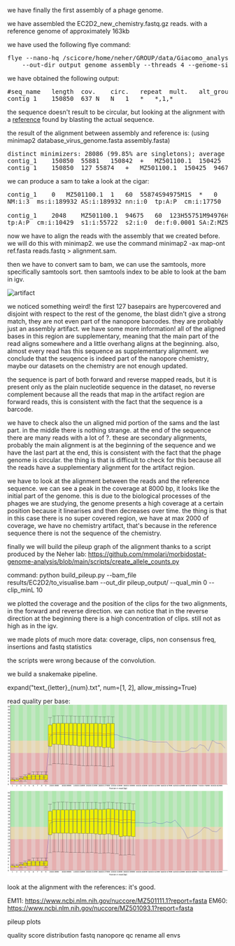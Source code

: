 
we have finally the first assembly of a phage genome.

we have assembled the EC2D2_new_chemistry.fastq.gz reads. with a reference genome of approximately 163kb

we have used the following flye command:
<pre>
flye --nano-hq /scicore/home/neher/GROUP/data/Giacomo_analysis/raw_data/EC2D2_new_chemistry.fastq.gz \
    --out-dir output_genome_assembly --threads 4 --genome-size 0.163m --asm-coverage 40
</pre>

we have obtained the following output:
<pre>
#seq_name	length	cov.	circ.	repeat	mult.	alt_group	graph_path
contig_1	150850	637	N	N	1	*	*,1,*
</pre>

the sequence doesn't result to be circular, but looking at the alignment with a [reference](https://www.ncbi.nlm.nih.gov/nuccore/MZ501100.1?report=fasta) found by blasting the actual sequence.

the result of the alignment between assembly and reference is: (using minimap2 database_virus_genome.fasta assembly.fasta)

<pre>
distinct minimizers: 28086 (99.85% are singletons); average occurrences: 1.002; average spacing: 5.346; total length: 150425
contig_1	150850	55881	150842	+	MZ501100.1	150425	7	94968	94930	94961	60	tp:A:P	cm:i:17750	s1:i:94930	s2:i:0	dv:f:0.0000	rl:i:0
contig_1	150850	127	55874	+	MZ501100.1	150425	94678	150425	55722	55747	60	tp:A:P	cm:i:10429	s1:i:55722	s2:i:0	dv:f:0.0000	rl:i:0
</pre>

we can produce a sam to take a look at the cigar:

<pre>
contig_1	0	MZ501100.1	1	60	55874S94975M1S	*	0	0
NM:i:3	ms:i:189932	AS:i:189932	nn:i:0	tp:A:P	cm:i:17750	s1:i:94930	s2:i:0	de:f:0.0000	SA:Z:MZ501100.1,94675,+,123S55751M94976S,60,3;	rl:i:0

contig_1	2048	MZ501100.1	94675	60	123H55751M94976H	*	0	0
tp:A:P	cm:i:10429	s1:i:55722	s2:i:0	de:f:0.0001	SA:Z:MZ501100.1,1,+,55874S94975M1S,60,3;	rl:i:0
</pre>

now we have to align the reads with the assembly that we created before. we will do this with minimap2. we use the command minimap2 -ax map-ont ref.fasta reads.fastq > alignment.sam.

then we have to convert sam to bam, we can use the samtools, more specifically samtools sort. then samtools index to be able to look at the bam in igv.

![artifact](artifact.png)

we noticed something weird! the first 127 basepairs are hypercovered and disjoint with respect to the rest of the genome, the blast didn't give a strong match, they are not even part of the nanopore barcodes. they are probably just an assembly artifact.
we have some more information! all of the aligned bases in this region are supplementary, meaning that the main part of the read aligns somewhere and a little overhang aligns at the beginning.
also, almost every read has this sequence as supplementary alignment.
we conclude that the seuqence is indeed part of the nanopore chemistry, maybe our datasets on the chemistry are not enough updated.

the sequence is part of both forward and reverse mapped reads, but it is present only as the plain nucleotide sequence in the dataset, no reverse complement because all the reads that map in the artifact region are forward reads, this is consistent with the fact that the sequence is a barcode.

we have to check also the un aligned mid portion of the sams and the last part. in the middle there is nothing strange. at the end of the sequence there are many reads with a lot of ?. these are secondary alignments, probably the main alignment is at the beginning of the sequence and we have the last part at the end, this is consistent with the fact that the phage genome is circular. the thing is that is difficult to check for this because all the reads have a supplementary alignment for the artifact region.

we have to look at the alignment between the reads and the reference sequence. we can see a peak in the coverage at 8000 bp, it looks like the initial part of the genome. this is due to the biological processes of the phages we are studying, the genome presents a high coverage at a certain position because it linearises and then decreases over time.
the thing is that in this case there is no super covered region, we have at max 2000 of coverage, we have no chemistry artifact, that's because in the reference sequence there is not the sequence of the chemistry.

finally we will build the pileup graph of the alignment thanks to a script produced by the Neher lab: https://github.com/mmolari/morbidostat-genome-analysis/blob/main/scripts/create_allele_counts.py

command: python build_pileup.py --bam_file results/EC2D2/to_visualise.bam --out_dir pileup_output/ --qual_min 0 --clip_minL 10

we plotted the coverage and the position of the clips for the two alignments, in the forward and reverse direction.
we can notice that in the reverse direction at the beginning there is a high concentration of clips. still not as high as in the igv.

we made plots of much more data: coverage, clips, non consensus freq, insertions and fastq statistics

the scripts were wrong because of the convolution.

we build a snakemake pipeline.

expand("text_{letter}_{num}.txt", num=[1, 2], allow_missing=True)

read quality per base:
![EC2D2](EC2D2.png)
![EM11](EM11.png)

look at the alignment with the references:
it's good.

EM11: https://www.ncbi.nlm.nih.gov/nuccore/MZ501111.1?report=fasta
EM60: https://www.ncbi.nlm.nih.gov/nuccore/MZ501093.1?report=fasta


pileup plots

quality score distribution fastq
nanopore qc
rename all envs